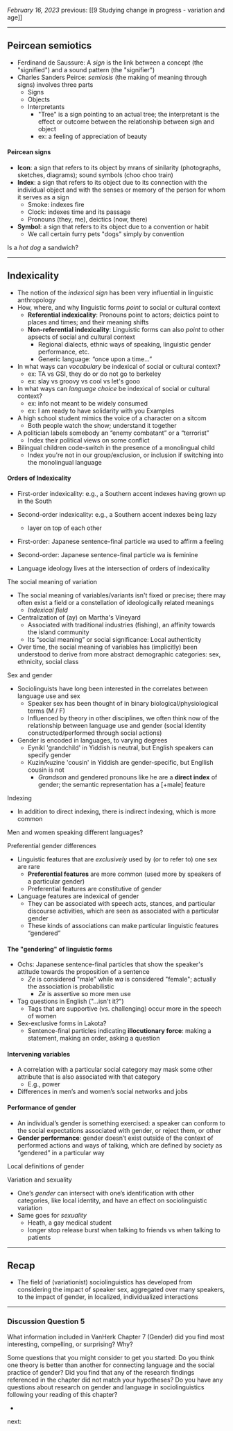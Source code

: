 *February 16, 2023*
previous: [[9 Studying change in progress - variation and age]]

---

## Peircean semiotics
- Ferdinand de Saussure: A *sign* is the link between a concept (the "signified") and a sound pattern (the "signifier")
- Charles Sanders Peirce: *semiosis* (the making of meaning through signs) involves three parts
	- Signs
	- Objects
	- Interpretants
		- "Tree" is a sign pointing to an actual tree; the interpretant is the effect or outcome between the relationship between sign and object
		- ex: a feeling of appreciation of beauty
#### Peircean signs
- **Icon**: a sign that refers to its object by mrans of sinilarity (photographs, sketches, diagrams); sound symbols (choo choo train)
- **Index**: a sign that refers to its object due to its connection with the individual object and with the senses or memory of the person for whom it serves as a sign
	- Smoke: indexes fire
	- Clock: indexes time and its passage
	- Pronouns (they, me), deictics (now, there)
- **Symbol**: a sign that refers to its object due to a convention or habit
	- We call certain furry pets "dogs" simply by convention

Is a *hot dog* a sandwich?

---

## Indexicality
- The notion of the *indexical sign* has been very influential in linguistic anthropology
- How, where, and why linguistic forms *point* to social or cultural context
	- **Referential indexicality**: Pronouns point to actors; deictics point to places and times; and their meaning shifts
	- **Non-referential indexicality**: Linguistic forms can also *point* to other apsects of social and cultural context
		- Regional dialects, ethnic ways of speaking, linguistic gender performance, etc.
		- Generic language: “once upon a time...”
- In what ways can *vocabulary* be indexical of social or cultural context?
	- ex: TA vs GSI, they do or do not go to berkeley
	- ex: slay vs groovy vs cool vs let's gooo
- In what ways can *language choice* be indexical of social or cultural context?
	- ex: info not meant to be widely consumed
	- ex: I am ready to have solidarity with you
Examples
- A high school student mimics the voice of a character on a sitcom
	- Both people watch the show; understand it together
- A politician labels somebody an “enemy combatant” or a “terrorist”
	- Index their political views on some conflict
- Bilingual children code-switch in the presence of a monolingual child
	- Index you're not in our group/exclusion, or inclusion if switching into the monolingual language

#### Orders of Indexicality
- First-order indexicality: e.g., a Southern accent indexes having grown up in the South
- Second-order indexicality: e.g., a Southern accent indexes being lazy  
	- layer on top of each other

- First-order: Japanese sentence-final particle wa used to affirm a feeling
- Second-order: Japanese sentence-final particle wa is feminine

- Language ideology lives at the intersection of orders of indexicality

The social meaning of variation
- The social meaning of variables/variants isn't fixed or precise; there may often exist a field or a constellation of ideologically related meanings
	- *Indexical field*
- Centralization of (ay) on Martha's Vineyard
	- Associated with traditional industries (fishing), an affinity towards the island community
	- Its “social meaning” or social significance: Local authenticity
- Over time, the social meaning of variables has (implicitly) been understood to derive from more abstract demographic categories: sex, ethnicity, social class

Sex and gender
- Sociolinguists have long been interested in the correlates between language use and sex
	- Speaker sex has been thought of in binary biological/physiological terms (M / F)
	- Influenced by theory in other disciplines, we often think now of the relationship between language use and gender (social identity constructed/performed through social actions)
- Gender is encoded in languages, to varying degrees
	- Eynikl 'grandchild' in Yiddish is neutral, but English speakers can specify gender
	- Kuzin/kuzine 'cousin' in Yiddish are gender-specific, but Engllish cousin is not
		- *Grandson* and gendered pronouns like he are a **direct index** of gender; the semantic representation has a [+male] feature


Indexing
- In addition to direct indexing, there is indirect indexing, which is more common

Men and women speaking different languages?

Preferential gender differences
- Linguistic features that are *exclusively* used by (or to refer to) one sex are rare
	- **Preferential features** are more common (used more by speakers of a particular gender)
	- Preferential features are constitutive of gender
- Language features are indexical of gender
	- They can be associated with speech acts, stances, and particular discourse activities, which are seen as associated with a particular gender
	- These kinds of associations can make particular linguistic features “gendered”

#### The "gendering" of linguistic forms
- Ochs: Japanese sentence-final particles that show the speaker's attitude towards the proposition of a sentence
	- *Ze* is considered "male" while *wa* is considered "female"; actually the association is probabilistic
		- *Ze* is assertive so more men use
- Tag questions in English ("…isn't it?")
	- Tags that are supportive (vs. challenging) occur more in the speech of women
- Sex-exclusive forms in Lakota?
	- Sentence-final particles indicating **illocutionary force**: making a statement, making an order, asking a question

#### Intervening variables
- A correlation with a particular social category may mask some other attribute that is also associated with that category
	- E.g., power
- Differences in men’s and women’s social networks and jobs

#### Performance of gender
- An individual’s gender is something exercised: a speaker can conform to the social expectations associated with gender, or reject them, or other
- **Gender performance**: gender doesn’t exist outside of the context of performed actions and ways of talking, which are defined by society as “gendered” in a particular way

Local definitions of gender

Variation and sexuality
- One’s *gender* can intersect with one’s identification with other categories, like local identity, and have an effect on sociolinguistic variation
- Same goes for *sexuality*
	- Heath, a gay medical student
	- longer stop release burst when talking to friends vs when talking to patients



---

## Recap
- The field of (variationist) sociolinguistics has developed from considering the impact of speaker sex, aggregated over many speakers, to the impact of gender, in localized, individualized interactions


---

### Discussion Question 5

What information included in VanHerk Chapter 7 (Gender) did you find most interesting, compelling, or surprising? Why? 

Some questions that you might consider to get you started: Do you think one theory is better than another for connecting language and the social practice of gender? Did you find that any of the research findings referenced in the chapter did not match your hypotheses? Do you have any questions about research on gender and language in sociolinguistics following your reading of this chapter?

*



next:
